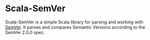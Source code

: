 # Scala-SemVer

Scala-SemVer is a simple Scala library for parsing and working with [SemVer](http://semver.org). It parses and compares
Semantic Versions according to the SemVer 2.0.0 spec.